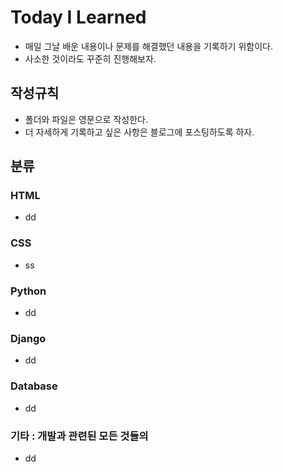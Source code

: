 # Today I Learned

- 매일 그날 배운 내용이나 문제를 해결했던 내용을 기록하기 위함이다.
- 사소한 것이라도 꾸준히 진행해보자.

## 작성규칙

- 폴더와 파일은 영문으로 작성한다.
- 더 자세하게 기록하고 싶은 사항은 블로그에 포스팅하도록 하자.

## 분류

### HTML

- dd



### CSS

- ss


### Python

- dd


### Django

- dd


### Database

- dd

### 기타 : 개발과 관련된 모든 것들의 

- dd
